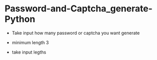 # Password-and-Captcha_generate-Python

* Take input how many password or captcha you want generate

* minimum length 3

* take input legths
